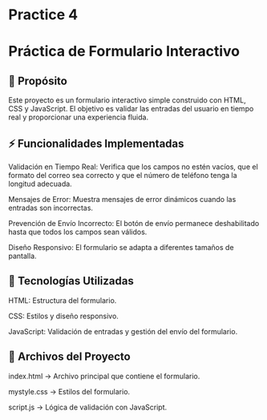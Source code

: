 # Practice 4
# Práctica de Formulario Interactivo

## 📌 Propósito

Este proyecto es un formulario interactivo simple construido con HTML, CSS y JavaScript. El objetivo es validar las entradas del usuario en tiempo real y proporcionar una experiencia fluida.

## ⚡ Funcionalidades Implementadas

Validación en Tiempo Real: Verifica que los campos no estén vacíos, que el formato del correo sea correcto y que el número de teléfono tenga la longitud adecuada.

Mensajes de Error: Muestra mensajes de error dinámicos cuando las entradas son incorrectas.

Prevención de Envío Incorrecto: El botón de envío permanece deshabilitado hasta que todos los campos sean válidos.

Diseño Responsivo: El formulario se adapta a diferentes tamaños de pantalla.

## 🚀 Tecnologías Utilizadas

HTML: Estructura del formulario.

CSS: Estilos y diseño responsivo.

JavaScript: Validación de entradas y gestión del envío del formulario.

## 📂 Archivos del Proyecto

index.html → Archivo principal que contiene el formulario.

mystyle.css → Estilos del formulario.

script.js → Lógica de validación con JavaScript.


